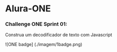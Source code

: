 # Alura-ONE

### Challenge ONE Sprint 01:
Construa um decodificador de texto com Javascript

![ONE badge] (./imagem/1badge.png)